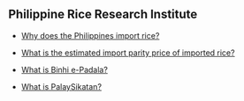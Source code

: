 ## Philippine Rice Research Institute


 - [Why does the Philippines import rice?](/philippine-rice-research-institute/why-does-the-philippines-import-rice)
    
 - [What is the estimated import parity price of imported rice?](/philippine-rice-research-institute/what-is-the-estimated-import-parity-price-of-imported-rice)
    
 - [What is Binhi e-Padala?](/philippine-rice-research-institute/what-is-binhi-e-padala)
    
 - [What is PalaySikatan?](/philippine-rice-research-institute/what-is-palaysikatan)
    
